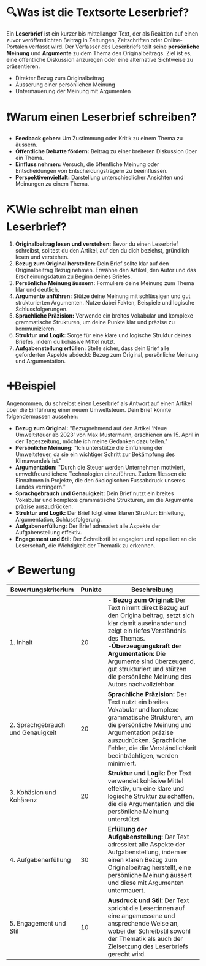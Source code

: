 # 🔍Was ist die Textsorte Leserbrief?

Ein **Leserbrief** ist ein kurzer bis mittellanger Text, der als Reaktion auf einen zuvor veröffentlichten Beitrag in Zeitungen, Zeitschriften oder Online-Portalen verfasst wird. Der Verfasser des Leserbriefs teilt seine **persönliche Meinung** und **Argumente** zu dem Thema des Originalbeitrags. Ziel ist es, eine öffentliche Diskussion anzuregen oder eine alternative Sichtweise zu präsentieren.

- Direkter Bezug zum Originalbeitrag
- Äusserung einer persönlichen Meinung
- Untermauerung der Meinung mit Argumenten

# ❗Warum einen Leserbrief schreiben?

- **Feedback geben:** Um Zustimmung oder Kritik zu einem Thema zu äussern.
- **Öffentliche Debatte fördern:** Beitrag zu einer breiteren Diskussion über ein Thema.
- **Einfluss nehmen:** Versuch, die öffentliche Meinung oder Entscheidungen von Entscheidungsträgern zu beeinflussen.
- **Perspektivenvielfalt:** Darstellung unterschiedlicher Ansichten und Meinungen zu einem Thema.

# ⛏Wie schreibt man einen Leserbrief?

1. **Originalbeitrag lesen und verstehen:** Bevor du einen Leserbrief schreibst, solltest du den Artikel, auf den du dich beziehst, gründlich lesen und verstehen.
2. **Bezug zum Original herstellen:** Dein Brief sollte klar auf den Originalbeitrag Bezug nehmen. Erwähne den Artikel, den Autor und das Erscheinungsdatum zu Beginn deines Briefes.
3. **Persönliche Meinung äussern:** Formuliere deine Meinung zum Thema klar und deutlich.
4. **Argumente anführen:** Stütze deine Meinung mit schlüssigen und gut strukturierten Argumenten. Nutze dabei Fakten, Beispiele und logische Schlussfolgerungen.
5. **Sprachliche Präzision:** Verwende ein breites Vokabular und komplexe grammatische Strukturen, um deine Punkte klar und präzise zu kommunizieren.
6. **Struktur und Logik:** Sorge für eine klare und logische Struktur deines Briefes, indem du kohäsive Mittel nutzt.
7. **Aufgabenstellung erfüllen:** Stelle sicher, dass dein Brief alle geforderten Aspekte abdeckt: Bezug zum Original, persönliche Meinung und Argumentation.

# ➕Beispiel

Angenommen, du schreibst einen Leserbrief als Antwort auf einen Artikel über die Einführung einer neuen Umweltsteuer. Dein Brief könnte folgendermassen aussehen:

- **Bezug zum Original:** "Bezugnehmend auf den Artikel 'Neue Umweltsteuer ab 2023' von Max Mustermann, erschienen am 15. April in der Tageszeitung, möchte ich meine Gedanken dazu teilen."
- **Persönliche Meinung:** "Ich unterstütze die Einführung der Umweltsteuer, da sie ein wichtiger Schritt zur Bekämpfung des Klimawandels ist."
- **Argumentation:** "Durch die Steuer werden Unternehmen motiviert, umweltfreundlichere Technologien einzuführen. Zudem fliessen die Einnahmen in Projekte, die den ökologischen Fussabdruck unseres Landes verringern."
- **Sprachgebrauch und Genauigkeit:** Dein Brief nutzt ein breites Vokabular und komplexe grammatische Strukturen, um die Argumente präzise auszudrücken.
- **Struktur und Logik:** Der Brief folgt einer klaren Struktur: Einleitung, Argumentation, Schlussfolgerung.
- **Aufgabenerfüllung:** Der Brief adressiert alle Aspekte der Aufgabenstellung effektiv.
- **Engagement und Stil:** Der Schreibstil ist engagiert und appelliert an die Leserschaft, die Wichtigkeit der Thematik zu erkennen.

# ✔ Bewertung

| Bewertungskriterium               | Punkte | Beschreibung                                                                                                                                                                                                                                                                                                                |
| --------------------------------- | ------ | --------------------------------------------------------------------------------------------------------------------------------------------------------------------------------------------------------------------------------------------------------------------------------------------------------------------------- |
| 1. Inhalt                         | 20     | - **Bezug zum Original:** Der Text nimmt direkt Bezug auf den Originalbeitrag, setzt sich klar damit auseinander und zeigt ein tiefes Verständnis des Themas.<br>-**Überzeugungskraft der Argumentation:** Die Argumente sind überzeugend, gut strukturiert und stützen die persönliche Meinung des Autors nachvollziehbar. |
| 2. Sprachgebrauch und Genauigkeit | 20     | **Sprachliche Präzision:** Der Text nutzt ein breites Vokabular und komplexe grammatische Strukturen, um die persönliche Meinung und Argumentation präzise auszudrücken. Sprachliche Fehler, die die Verständlichkeit beeinträchtigen, werden minimiert.                                                                    |
| 3. Kohäsion und Kohärenz          | 20     | **Struktur und Logik:** Der Text verwendet kohäsive Mittel effektiv, um eine klare und logische Struktur zu schaffen, die die Argumentation und die persönliche Meinung unterstützt.                                                                                                                                        |
| 4. Aufgabenerfüllung              | 30     | **Erfüllung der Aufgabenstellung:** Der Text adressiert alle Aspekte der Aufgabenstellung, indem er einen klaren Bezug zum Originalbeitrag herstellt, eine persönliche Meinung äussert und diese mit Argumenten untermauert.                                                                                                |
| 5. Engagement und Stil            | 10     | **Ausdruck und Stil:** Der Text spricht die Leser:innen auf eine angemessene und ansprechende Weise an, wobei der Schreibstil sowohl der Thematik als auch der Zielsetzung des Leserbriefs gerecht wird.                                                                                                                    |